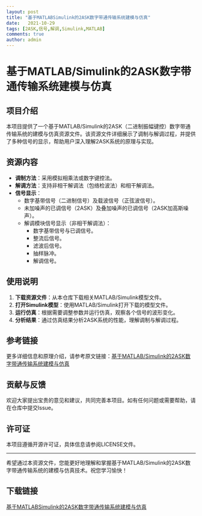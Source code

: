 ```yaml
---
layout: post
title: "基于MATLABSimulink的2ASK数字带通传输系统建模与仿真"
date:   2021-10-29
tags: [2ASK,信号,解调,Simulink,MATLAB]
comments: true
author: admin
---
```

# 基于MATLAB/Simulink的2ASK数字带通传输系统建模与仿真

## 项目介绍

本项目提供了一个基于MATLAB/Simulink的2ASK（二进制振幅键控）数字带通传输系统的建模与仿真资源文件。该资源文件详细展示了调制与解调过程，并提供了多种信号的显示，帮助用户深入理解2ASK系统的原理与实现。

## 资源内容

- **调制方法**：采用模拟相乘法或数字键控法。
- **解调方法**：支持非相干解调法（包络检波法）和相干解调法。
- **信号显示**：
  - 数字基带信号（二进制信号）及载波信号（正弦波信号）。
  - 未加噪声的已调信号（2ASK）及叠加噪声的已调信号（2ASK加高斯噪声）。
  - 解调模块信号显示（非相干解调法）：
    - 数字基带信号与已调信号。
    - 整流后信号。
    - 滤波后信号。
    - 抽样脉冲。
    - 解调信号。

## 使用说明

1. **下载资源文件**：从本仓库下载相关MATLAB/Simulink模型文件。
2. **打开Simulink模型**：使用MATLAB/Simulink打开下载的模型文件。
3. **运行仿真**：根据需要调整参数并运行仿真，观察各个信号的波形变化。
4. **分析结果**：通过仿真结果分析2ASK系统的性能，理解调制与解调过程。

## 参考链接

更多详细信息和原理介绍，请参考原文链接：[基于MATLAB/Simulink的2ASK数字带通传输系统建模与仿真](https://blog.csdn.net/weixin_57807777/article/details/128190726)

## 贡献与反馈

欢迎大家提出宝贵的意见和建议，共同完善本项目。如有任何问题或需要帮助，请在仓库中提交Issue。

## 许可证

本项目遵循开源许可证，具体信息请参阅LICENSE文件。

---

希望通过本资源文件，您能更好地理解和掌握基于MATLAB/Simulink的2ASK数字带通传输系统的建模与仿真技术。祝您学习愉快！

## 下载链接

[基于MATLABSimulink的2ASK数字带通传输系统建模与仿真](https://pan.quark.cn/s/c95e645b6c4a)